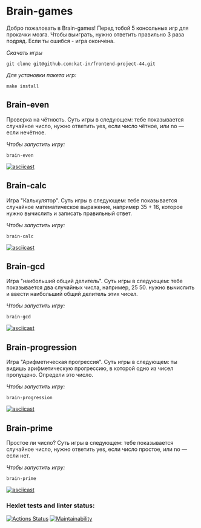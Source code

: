 # Brain-games
Добро пожаловать в Brain-games! Перед тобой 5 консольных игр для прокачки мозга. Чтобы выиграть, нужно ответить правильно 3 раза подряд. Если ты ошибся - игра окончена.

*Скачать игры*
```
git clone git@github.com:kat-in/frontend-project-44.git
```

*Для установки пакета игр:*

```
make install
```

## Brain-even
Проверка на чётность. Суть игры в следующем: тебе показывается случайное число, нужно ответить yes, если число чётное, или no — если нечётное. 

*Чтобы запустить игру:*

```
brain-even
```

[![asciicast](https://asciinema.org/a/2lg6ENxxrTHEXMB649wypd7Mh.svg)](https://asciinema.org/a/2lg6ENxxrTHEXMB649wypd7Mh)

## Brain-calc
Игра "Калькулятор". Суть игры в следующем: тебе показывается случайное математическое выражение, например 35 + 16, которое нужно вычислить и записать правильный ответ. 

*Чтобы запустить игру:*

```
brain-calc
```

[![asciicast](https://asciinema.org/a/dszmo0NzdU7rrXrblhfqH4BJ9.svg)](https://asciinema.org/a/dszmo0NzdU7rrXrblhfqH4BJ9)

## Brain-gcd
Игра "наибольший общий делитель". Суть игры в следующем: тебе показывается два случайных числа, например, 25 50. нужно вычислить и ввести наибольший общий делитель этих чисел. 

*Чтобы запустить игру:*

```
brain-gcd
```

[![asciicast](https://asciinema.org/a/IxTYzFS4gSqfUvA8oj6l0dJBV.svg)](https://asciinema.org/a/IxTYzFS4gSqfUvA8oj6l0dJBV)

## Brain-progression
Игра "Арифметическая прогрессия". Суть игры в следующем: ты видишь арифметическую прогрессию, в которой одно из чисел пропущено. Определи это число. 


*Чтобы запустить игру:*

```
brain-progression
```

[![asciicast](https://asciinema.org/a/xrmyD2zTOWWezQSzK9Iz9c0eH.svg)](https://asciinema.org/a/xrmyD2zTOWWezQSzK9Iz9c0eH)

## Brain-prime
Простое ли число? Суть игры в следующем: тебе показывается случайное число, нужно ответить yes, если число простое, или no — если нет. 

*Чтобы запустить игру:*

```
brain-prime
```

[![asciicast](https://asciinema.org/a/9nksx9xojo5LKA7AlD7d2EX8C.svg)](https://asciinema.org/a/9nksx9xojo5LKA7AlD7d2EX8C)


### Hexlet tests and linter status:

[![Actions Status](https://github.com/kat-in/frontend-project-44/actions/workflows/hexlet-check.yml/badge.svg)](https://github.com/kat-in/frontend-project-44/actions)
[![Maintainability](https://api.codeclimate.com/v1/badges/0d2e458b28a45d773fba/maintainability)](https://codeclimate.com/github/kat-in/frontend-project-44/maintainability)
